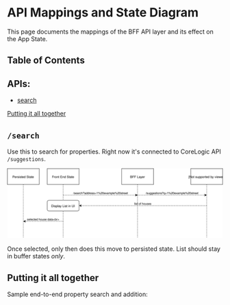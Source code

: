 # API Mappings and State Diagram
This page documents the mappings of the BFF API layer and its effect on the App State.

## Table of Contents
## APIs:
- [search](#search)

[Putting it all together](#putting-it-all-together)

## `/search`
Use this to search for properties. Right now it's connected to CoreLogic API `/suggestions`.

<img src="https://raw.githubusercontent.com/hiwenny/history-compare/bdcab6935a57dcb245843a86cf6b7ca8f6026369/readme/search.svg?sanitize=true">

Once selected, only then does this move to persisted state. List should stay in buffer states _only_.

## Putting it all together
Sample end-to-end property search and addition:

